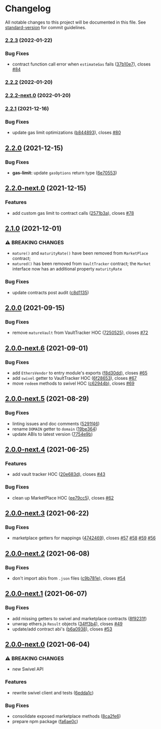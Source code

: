 # Changelog

All notable changes to this project will be documented in this file. See [standard-version](https://github.com/conventional-changelog/standard-version) for commit guidelines.

### [2.2.3](https://github.com/Swivel-Finance/swivel-js/compare/v2.2.2...v2.2.3) (2022-01-22)


### Bug Fixes

* contract function call error when `estimateGas` fails ([37b10e7](https://github.com/Swivel-Finance/swivel-js/commit/37b10e7d23097d9f8ec2502359778820ea08ff6b)), closes [#84](https://github.com/Swivel-Finance/swivel-js/issues/84)

### [2.2.2](https://github.com/Swivel-Finance/swivel-js/compare/v2.2.2-next.0...v2.2.2) (2022-01-20)

### [2.2.2-next.0](https://github.com/Swivel-Finance/swivel-js/compare/v2.2.1...v2.2.2-next.0) (2022-01-20)

### [2.2.1](https://github.com/Swivel-Finance/swivel-js/compare/v2.2.0...v2.2.1) (2021-12-16)


### Bug Fixes

* update gas limit optimizations ([b844893](https://github.com/Swivel-Finance/swivel-js/commit/b844893d067a78afcc7911582d8a7bf862a32c34)), closes [#80](https://github.com/Swivel-Finance/swivel-js/issues/80)

## [2.2.0](https://github.com/Swivel-Finance/swivel-js/compare/v2.2.0-next.0...v2.2.0) (2021-12-15)


### Bug Fixes

* **gas-limit:** update `gasOptions` return type ([6e70553](https://github.com/Swivel-Finance/swivel-js/commit/6e70553210e394f3a4d9ddb782339a5501ed14fa))

## [2.2.0-next.0](https://github.com/Swivel-Finance/swivel-js/compare/v2.1.0...v2.2.0-next.0) (2021-12-15)


### Features

* add custom gas limit to contract calls ([2571b3a](https://github.com/Swivel-Finance/swivel-js/commit/2571b3a2b695a45b0fe6f57745994cd286e18912)), closes [#78](https://github.com/Swivel-Finance/swivel-js/issues/78)

## [2.1.0](https://github.com/Swivel-Finance/swivel-js/compare/v2.0.0...v2.1.0) (2021-12-01)


### ⚠ BREAKING CHANGES

* `mature()` and `maturityRate()` have been removed from `MarketPlace` contract;
* `matured()` has been removed from `VaultTracker` contract;
the `Market` interface now has an additional property `maturityRate`

### Bug Fixes

* update contracts post audit ([c8d1135](https://github.com/Swivel-Finance/swivel-js/commit/c8d1135508a933c246fc84e22f1015f4413a4b65))

## [2.0.0](https://github.com/Swivel-Finance/swivel-js/compare/v2.0.0-next.6...v2.0.0) (2021-09-15)


### Bug Fixes

* remove `matureVault` from VaultTracker HOC ([7250525](https://github.com/Swivel-Finance/swivel-js/commit/7250525681f7a8a6afa4a566a01b8cee97a85f76)), closes [#72](https://github.com/Swivel-Finance/swivel-js/issues/72)

## [2.0.0-next.6](https://github.com/Swivel-Finance/swivel-js/compare/v2.0.0-next.5...v2.0.0-next.6) (2021-09-01)


### Bug Fixes

* add `EthersVendor` to entry module's exports ([f8d30dd](https://github.com/Swivel-Finance/swivel-js/commit/f8d30dd79d6052821a8d462f96dc1f8182827fee)), closes [#65](https://github.com/Swivel-Finance/swivel-js/issues/65)
* add `swivel` getter to VaultTracker HOC ([6f28653](https://github.com/Swivel-Finance/swivel-js/commit/6f286537b1e5aef0ee89c92717b86e5d274de99f)), closes [#67](https://github.com/Swivel-Finance/swivel-js/issues/67)
* move `redeem` methods to swivel HOC ([c62944b](https://github.com/Swivel-Finance/swivel-js/commit/c62944b8387e726374ad14529a699d3aafb233b0)), closes [#69](https://github.com/Swivel-Finance/swivel-js/issues/69)

## [2.0.0-next.5](https://github.com/Swivel-Finance/swivel-js/compare/v2.0.0-next.4...v2.0.0-next.5) (2021-08-29)


### Bug Fixes

* linting issues and doc comments ([5291f46](https://github.com/Swivel-Finance/swivel-js/commit/5291f46b90605f36eea7a22313b66de859b91245))
* rename `DOMAIN` getter to `domain` ([19be364](https://github.com/Swivel-Finance/swivel-js/commit/19be36487fa0a61336f2fa8e29d39e9764d45664))
* update ABIs to latest version ([7754e9b](https://github.com/Swivel-Finance/swivel-js/commit/7754e9bdba1935ef52d1f63121922aeac660082f))

## [2.0.0-next.4](https://github.com/Swivel-Finance/swivel-js/compare/v2.0.0-next.3...v2.0.0-next.4) (2021-06-25)


### Features

* add vault tracker HOC ([20e683d](https://github.com/Swivel-Finance/swivel-js/commit/20e683d4fc627b530ede5aafd5a70a84a2f36a51)), closes [#43](https://github.com/Swivel-Finance/swivel-js/issues/43)


### Bug Fixes

* clean up MarketPlace HOC ([ee79cc5](https://github.com/Swivel-Finance/swivel-js/commit/ee79cc55a78ac9841fe3117373fe1fdafffdc937)), closes [#62](https://github.com/Swivel-Finance/swivel-js/issues/62)

## [2.0.0-next.3](https://github.com/Swivel-Finance/swivel-js/compare/v2.0.0-next.2...v2.0.0-next.3) (2021-06-22)


### Bug Fixes

* marketplace getters for mappings ([4742469](https://github.com/Swivel-Finance/swivel-js/commit/4742469fd8548c7c0100fdf25313fb6bca13a816)), closes [#57](https://github.com/Swivel-Finance/swivel-js/issues/57) [#58](https://github.com/Swivel-Finance/swivel-js/issues/58) [#59](https://github.com/Swivel-Finance/swivel-js/issues/59) [#56](https://github.com/Swivel-Finance/swivel-js/issues/56)

## [2.0.0-next.2](https://github.com/Swivel-Finance/swivel-js/compare/v2.0.0-next.1...v2.0.0-next.2) (2021-06-08)


### Bug Fixes

* don't import abis from `.json` files ([c9b781e](https://github.com/Swivel-Finance/swivel-js/commit/c9b781e151a187ce317615cfa01feb94978a2eeb)), closes [#54](https://github.com/Swivel-Finance/swivel-js/issues/54)

## [2.0.0-next.1](https://github.com/Swivel-Finance/swivel-js/compare/v2.0.0-next.0...v2.0.0-next.1) (2021-06-07)


### Bug Fixes

* add missing getters to swivel and marketplace contracts ([8f9231f](https://github.com/Swivel-Finance/swivel-js/commit/8f9231f64b5860f4d06566e0933d06bf13d4788c))
* unwrap ethers.js `Result` objects ([34ff3b4](https://github.com/Swivel-Finance/swivel-js/commit/34ff3b421c2f367f5c53c7846e6bd5ab2bf49b62)), closes [#49](https://github.com/Swivel-Finance/swivel-js/issues/49)
* update/add contract abi's ([b6a0938](https://github.com/Swivel-Finance/swivel-js/commit/b6a09387c5879ec07d3ce8f761900c9579341556)), closes [#53](https://github.com/Swivel-Finance/swivel-js/issues/53)

## [2.0.0-next.0](https://github.com/Swivel-Finance/swivel-js/compare/v1.0.2...v2.0.0-next.0) (2021-06-04)


### ⚠ BREAKING CHANGES

* new Swivel API

### Features

* rewrite swivel client and tests ([6edda1c](https://github.com/Swivel-Finance/swivel-js/commit/6edda1cfa99e3c962790b5d3decc259927492822))


### Bug Fixes

* consolidate exposed marketplace methods ([8ca2fe6](https://github.com/Swivel-Finance/swivel-js/commit/8ca2fe667bda5a536d7004c07b1a33fa9493aa0b))
* prepare npm package ([fa6ae0c](https://github.com/Swivel-Finance/swivel-js/commit/fa6ae0cf7b9ff868c5aa7b0f8864670aa6240b16))
